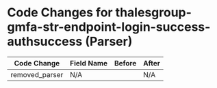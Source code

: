 # Code Changes for thalesgroup-gmfa-str-endpoint-login-success-authsuccess (Parser)

| Code Change | Field Name | Before | After |
|-------------|------------|--------|-------|
| removed_parser | N/A |  | N/A |